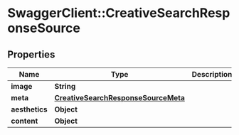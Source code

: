 # SwaggerClient::CreativeSearchResponseSource

## Properties
Name | Type | Description | Notes
------------ | ------------- | ------------- | -------------
**image** | **String** |  | [optional] 
**meta** | [**CreativeSearchResponseSourceMeta**](CreativeSearchResponseSourceMeta.md) |  | [optional] 
**aesthetics** | **Object** |  | [optional] 
**content** | **Object** |  | [optional] 


